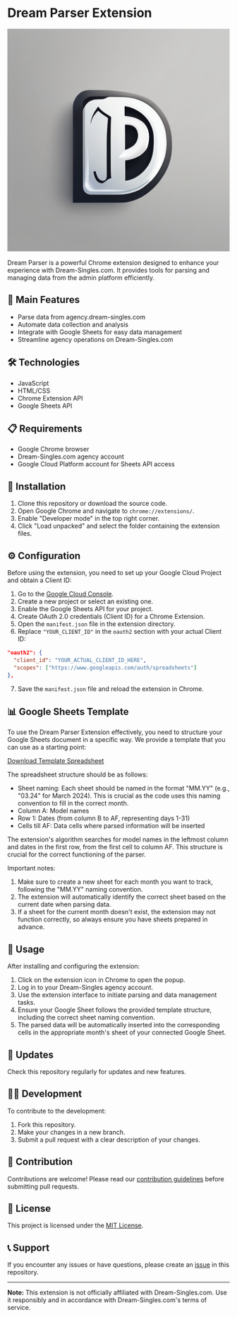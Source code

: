 # Dream Parser Extension

![Dream Parser Logo](Images/myicon.png)

Dream Parser is a powerful Chrome extension designed to enhance your experience with Dream-Singles.com. It provides tools for parsing and managing data from the admin platform efficiently.

## 🌟 Main Features

- Parse data from agency.dream-singles.com
- Automate data collection and analysis
- Integrate with Google Sheets for easy data management
- Streamline agency operations on Dream-Singles.com

## 🛠️ Technologies

- JavaScript
- HTML/CSS
- Chrome Extension API
- Google Sheets API

## 📋 Requirements

- Google Chrome browser
- Dream-Singles.com agency account
- Google Cloud Platform account for Sheets API access

## 🚀 Installation

1. Clone this repository or download the source code.
2. Open Google Chrome and navigate to `chrome://extensions/`.
3. Enable "Developer mode" in the top right corner.
4. Click "Load unpacked" and select the folder containing the extension files.

## ⚙️ Configuration

Before using the extension, you need to set up your Google Cloud Project and obtain a Client ID:

1. Go to the [Google Cloud Console](https://console.cloud.google.com/).
2. Create a new project or select an existing one.
3. Enable the Google Sheets API for your project.
4. Create OAuth 2.0 credentials (Client ID) for a Chrome Extension.
5. Open the `manifest.json` file in the extension directory.
6. Replace `"YOUR_CLIENT_ID"` in the `oauth2` section with your actual Client ID:

```json
"oauth2": {
  "client_id": "YOUR_ACTUAL_CLIENT_ID_HERE",
  "scopes": ["https://www.googleapis.com/auth/spreadsheets"]
},
```

7. Save the `manifest.json` file and reload the extension in Chrome.

## 📊 Google Sheets Template

To use the Dream Parser Extension effectively, you need to structure your Google Sheets document in a specific way. We provide a template that you can use as a starting point:

[Download Template Spreadsheet](https://docs.google.com/spreadsheets/d/1CF201kECnfgkVRWqOzzKcDbm7p_yO-hcL1Y3KgDhGJA/edit?usp=sharing)

The spreadsheet structure should be as follows:

- Sheet naming: Each sheet should be named in the format "MM.YY" (e.g., "03.24" for March 2024). This is crucial as the code uses this naming convention to fill in the correct month.
- Column A: Model names
- Row 1: Dates (from column B to AF, representing days 1-31)
- Cells till AF: Data cells where parsed information will be inserted

The extension's algorithm searches for model names in the leftmost column and dates in the first row, from the first cell to column AF. This structure is crucial for the correct functioning of the parser.

Important notes:

1. Make sure to create a new sheet for each month you want to track, following the "MM.YY" naming convention.
2. The extension will automatically identify the correct sheet based on the current date when parsing data.
3. If a sheet for the current month doesn't exist, the extension may not function correctly, so always ensure you have sheets prepared in advance.

## 📜 Usage

After installing and configuring the extension:

1. Click on the extension icon in Chrome to open the popup.
2. Log in to your Dream-Singles agency account.
3. Use the extension interface to initiate parsing and data management tasks.
4. Ensure your Google Sheet follows the provided template structure, including the correct sheet naming convention.
5. The parsed data will be automatically inserted into the corresponding cells in the appropriate month's sheet of your connected Google Sheet.

## 🔄 Updates

Check this repository regularly for updates and new features.

## 👨‍💻 Development

To contribute to the development:

1. Fork this repository.
2. Make your changes in a new branch.
3. Submit a pull request with a clear description of your changes.

## 🤝 Contribution

Contributions are welcome! Please read our [contribution guidelines](CONTRIBUTING.md) before submitting pull requests.

## 📄 License

This project is licensed under the [MIT License](LICENSE).

## 📞 Support

If you encounter any issues or have questions, please create an [issue](https://github.com/yourusername/dream-parser-extension/issues) in this repository.

---

**Note:** This extension is not officially affiliated with Dream-Singles.com. Use it responsibly and in accordance with Dream-Singles.com's terms of service.
